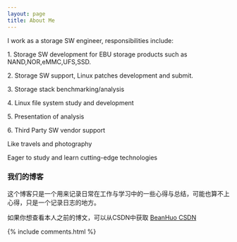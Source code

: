 ```yaml
---
layout: page
title: About Me
---
```


I work as a storage SW engineer, responsibilities include:
<p>
1. Storage SW development for EBU storage products such as NAND,NOR,eMMC,UFS,SSD.
<p>
2. Storage SW support, Linux patches development and submit.
<p>
3. Storage stack benchmarking/analysis
<p>
4. Linux file system study and development
<p>
5. Presentation of analysis
<p>
6. Third Party SW vendor support
<p>
<p>
Like travels and photography
<p>
Eager to study and learn cutting-edge technologies

<p>

<h3> 我们的博客 </h3>  

<p>

这个博客只是一个用来记录日常在工作与学习中的一些心得与总结，可能也算不上心得，只是一个记录日志的地方。

<p>

如果你想查看本人之前的博文，可以从CSDN中获取
<a href="http://blog.csdn.net/jackyard"> BeanHuo CSDN </a>
<p>



{% include comments.html %}

